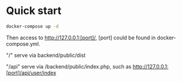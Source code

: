 <!--
 * @Author: Louis Yu louis.yu@flashwire.com
 * @Date: 2022-09-07 10:46:41
 * @LastEditTime: 2022-09-07 15:37:58
-->
# Quick start

```bash
docker-compose up -d
```

Then access to http://127.0.0.1:[port]/, [port] could be found in docker-compose.yml.

"/" serve via backend/public/dist

"/api" serve via /backend/public/index.php, such as http://127.0.0.1:[port]/api/user/index